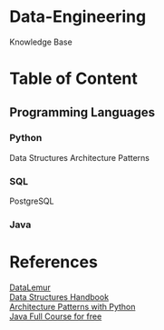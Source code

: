 # Data-Engineering
Knowledge Base 

# Table of Content

## Programming Languages

### Python
Data Structures
Architecture Patterns

### SQL
PostgreSQL

### Java

# References
[DataLemur](https://datalemur.com)  
[Data Structures Handbook](https://www.thedshandbook.com)  
[Architecture Patterns with Python](https://www.cosmicpython.com/book/preface.html)  
[Java Full Course for free](https://www.youtube.com/watch?v=xk4_1vDrzzo)  

